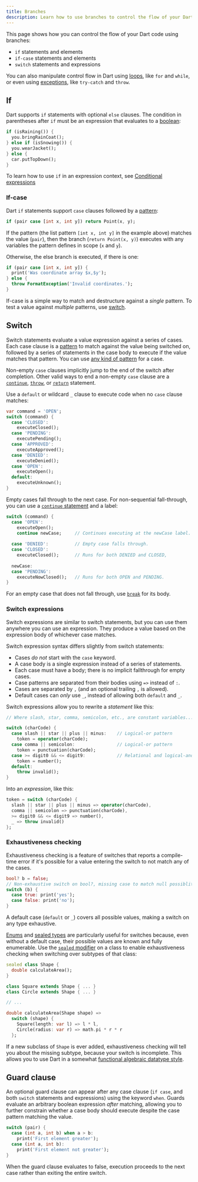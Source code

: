 ```yaml
---
title: Branches 
description: Learn how to use branches to control the flow of your Dart code.
---
```


This page shows how you can control the flow of your Dart code using branches:

- `if` statements and elements
- `if-case` statements and elements
- `switch` statements and expressions

You can also manipulate control flow in Dart using [loops][], like `for`
and `while`, or even using [exceptions][], like `try-catch` and `throw`.

## If

Dart supports `if` statements with optional `else` clauses. The condition in
parentheses after `if` must be an expression that evaluates to a [boolean][]:

<?code-excerpt "misc/lib/language_tour/control_flow.dart (if-else)"?>
```dart
if (isRaining()) {
  you.bringRainCoat();
} else if (isSnowing()) {
  you.wearJacket();
} else {
  car.putTopDown();
}
```

To learn how to use `if` in an expression context, see [Conditional expressions][]

### If-case

Dart `if` statements support `case` clauses followed by a [pattern][]: 

```dart
if (pair case [int x, int y]) return Point(x, y);
```

If the pattern (the list pattern `[int x, int y]` in the example above)
matches the value (`pair`), then the branch (`return Point(x, y)`)
executes with any variables the pattern defines in scope (`x` and `y`).

Otherwise, the else branch is executed, if there is one:

```dart 
if (pair case [int x, int y]) {
  print('Was coordinate array $x,$y');
} else {
  throw FormatException('Invalid coordinates.');
}
```

If-case is a simple way to match and destructure against a
_single_ pattern. To test a value against _multiple_ patterns, use [switch](#switch).

## Switch

Switch statements evaluate a value expression against a series of cases.
Each case clause is a [pattern][] to match against the value being switched on,
followed by a series of statements in the case body to execute if the value
matches that pattern. You can use [any kind of pattern][] for a case.

Non-empty `case` clauses implicitly jump to the end of the switch after completion.
Other valid ways to end a non-empty `case` clause are a [`continue`][break],
[`throw`][], or [`return`][] statement.

Use a `default` or wildcard `_` clause to execute code when no `case` clause matches:

```dart
var command = 'OPEN';
switch (command) {
  case 'CLOSED':
    executeClosed();
  case 'PENDING':
    executePending();
  case 'APPROVED':
    executeApproved();
  case 'DENIED':
    executeDenied();
  case 'OPEN':
    executeOpen();
  default:
    executeUnknown();
}
```

Empty cases fall through to the next case. For non-sequential fall-through,
you can use a [`continue` statement][break] and a label:

```dart
switch (command) {
  case 'OPEN':
    executeOpen();
    continue newCase;     // Continues executing at the newCase label.
  
  case 'DENIED':          // Empty case falls through.
  case 'CLOSED':
    executeClosed();      // Runs for both DENIED and CLOSED,
  
  newCase:
  case 'PENDING':
    executeNowClosed();   // Runs for both OPEN and PENDING.
}
```
For an empty case that does not fall through, use [`break`][break] for its body.

### Switch expressions

Switch expressions are similar to switch statements, but you can use them anywhere
you can use an expression. They produce a value based on the expression body of
whichever case matches.

Switch expression syntax differs slightly from switch statements:

- Cases _do not_ start with the `case` keyword.
- A case body is a single expression instead of a series of statements.
- Each case must have a body; there is no implicit fallthrough for empty cases.
- Case patterns are separated from their bodies using `=>` instead of `:`.
- Cases are separated by `,` (and an optional trailing `,` is allowed).
- Default cases can _only_ use `_`, instead of allowing both `default` and `_`.

Switch expressions allow you to rewrite a _statement_ like this:

```dart
// Where slash, star, comma, semicolon, etc., are constant variables...

switch (charCode) {
  case slash || star || plus || minus:    // Logical-or pattern
    token = operator(charCode);
  case comma || semicolon:                // Logical-or pattern
    token = punctuation(charCode);
  case >= digit0 && <= digit9:            // Relational and logical-and patterns
    token = number();
  default:
    throw invalid();
}
```

Into an _expression_, like this:

```dart
token = switch (charCode) {
  slash || star || plus || minus => operator(charCode),
  comma || semicolon => punctuation(charCode),
  >= digit0 && <= digit9 => number(),
  _ => throw invalid()
};
```

### Exhaustiveness checking

Exhaustiveness checking is a feature of switches that reports a compile-time
error if it's possible for a value entering the switch to not match any of the cases.

```dart
bool? b = false;
// Non-exhaustive switch on bool?, missing case to match null possiblity:
switch (b) {
  case true: print('yes');
  case false: print('no');
}
```

A default case (`default` or `_`) covers all possible values, making a switch on
any type exhaustive.

[Enums][enum] and [sealed types][sealed] are particularly useful for switches
because, even without a default case, their possible values are known and fully
enumerable. Use the [`sealed` modifier][sealed] on a class to enable
exhaustiveness checking when switching over subtypes of that class:

```dart
sealed class Shape {
  double calculateArea();
}

class Square extends Shape { ... }
class Circle extends Shape { ... }

// ...

double calculateArea(Shape shape) =>
  switch (shape) {
    Square(length: var l) => l * l,
    Circle(radius: var r) => math.pi * r * r
  };
```

If a new subclass of `Shape` is ever added, exhaustiveness 
checking will tell you about the missing subtype, because your switch is incomplete.
This allows you to use Dart in a somewhat 
[functional algebraic datatype style](https://en.wikipedia.org/wiki/Algebraic_data_type). 

## Guard clause

<a id="when"></a>

An optional guard clause can appear after any case clause
(`if case`, and both `switch` statements and expressions)
using the keyword `when`. Guards evaluate an arbitrary boolean expression _after_
matching, allowing you to further constrain whether a case body should execute
despite the case pattern matching the value.

```dart
switch (pair) {
  case (int a, int b) when a > b:
    print('First element greater');
  case (int a, int b):
    print('First element not greater');
}
```

When the guard clause evaluates to false, execution proceeds to the next case
rather than exiting the entire switch.

[loops]: /language/loops
[exceptions]: /language/error-handling
[conditional expressions]: /language/operators#conditional-expressions
[boolean]: /language/built-in-types#booleans
[pattern]: /
[enum]: /language/enum
[`throw`]: /language/error-handling#throw
[`return`]: /language/functions#return-values
[break]: /language/loops#break-and-continue
[sealed]: /
[destructured]: /
[any kind of pattern]: /
